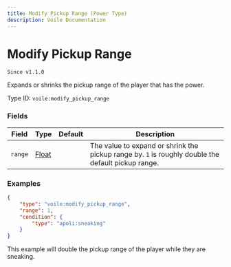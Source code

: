 ```yaml
---
title: Modify Pickup Range (Power Type)
description: Voile Documentation
---
```


# Modify Pickup Range

`Since v1.1.0`

Expands or shrinks the pickup range of the player that has the power.

Type ID: `voile:modify_pickup_range`

### Fields

Field | Type | Default | Description
------|------|---------|------------
`range` | [Float](https://origins.readthedocs.io/en/latest/types/data_types/float/) | | The value to expand or shrink the pickup range by. `1` is roughly double the default pickup range.

### Examples

```json
{
    "type": "voile:modify_pickup_range",
    "range": 1,
    "condition": {
        "type": "apoli:sneaking"
    }
}
```

This example will double the pickup range of the player while they are sneaking.